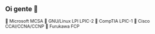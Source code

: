 ## Oi gente 👋

🚀 Microsoft MCSA
🚀 GNU/Linux LPI LPIC-2
🚀 CompTIA LPIC-1
🚀 Cisco CCAI/CCNA/CCNP
🚀 Furukawa FCP
